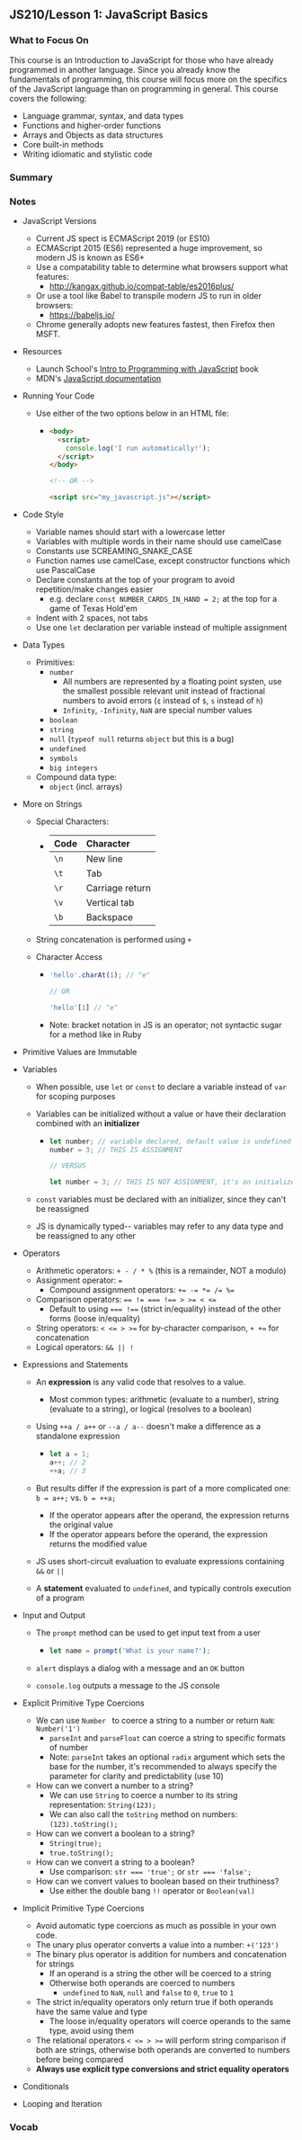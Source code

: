 ## JS210/Lesson 1: JavaScript Basics

### What to Focus On

This course is an Introduction to JavaScript for those who have already programmed in another language. Since you already know the fundamentals of programming, this course will focus more on the specifics of the JavaScript language than on programming in general. This course covers the following:

* Language grammar, syntax, and data types
* Functions and higher-order functions
* Arrays and Objects as data structures
* Core built-in methods
* Writing idiomatic and stylistic code

### Summary

### Notes

* JavaScript Versions
  * Current JS spect is ECMAScript 2019 (or ES10)
  * ECMAScript 2015 (ES6) represented a huge improvement, so modern JS is known as ES6+
  * Use a compatability table to determine what browsers support what features:
    * http://kangax.github.io/compat-table/es2016plus/
  * Or use a tool like Babel to transpile modern JS to run in older browsers:
    * https://babeljs.io/
  * Chrome generally adopts new features fastest, then Firefox then MSFT.
  
* Resources
  * Launch School's [Intro to Programming with JavaScript](https://launchschool.com/books/javascript) book
  * MDN's [JavaScript documentation](https://developer.mozilla.org/en-US/docs/Web/JavaScript)
  
* Running Your Code

  * Use either of the two options below in an HTML file:

    * ```html
      <body>
        <script>
          console.log('I run automatically!');
        </script>
      </body>
      
      <!-- OR -->
      
      <script src="my_javascript.js"></script>
      
      ```

* Code Style

  * Variable names should start with a lowercase letter
  * Variables with multiple words in their name should use camelCase
  * Constants use SCREAMING_SNAKE_CASE
  * Function names use camelCase, except constructor functions which use PascalCase
  * Declare constants at the top of your program to avoid repetition/make changes easier
    * e.g. declare `const NUMBER_CARDS_IN_HAND = 2;` at the top for a game of Texas Hold'em
  * Indent with 2 spaces, not tabs
  * Use one `let` declaration per variable instead of multiple assignment

* Data Types

  * Primitives:
    * `number`
      * All numbers are represented by a floating point systen, use the smallest possible relevant unit instead of fractional numbers to avoid errors (`¢` instead of `$`, `s` instead of `h`)
      * `Infinity`, `-Infinity`, `NaN` are special number values
    * `boolean`
    * `string`
    * `null` (`typeof null` returns `object` but this is a bug)
    * `undefined`
    * `symbols`
    * `big integers`
  * Compound data type:
    * `object` (incl. arrays)

* More on Strings

  * Special Characters:

    * | Code | Character       |
      | :--- | :-------------- |
      | `\n` | New line        |
      | `\t` | Tab             |
      | `\r` | Carriage return |
      | `\v` | Vertical tab    |
      | `\b` | Backspace       |

  * String concatenation is performed using  `+`

  * Character Access

    * ```javascript
      'hello'.charAt(1); // "e"
      
      // OR
      
      'hello'[1] // "e"
      ```

    * Note: bracket notation in JS is an operator; not syntactic sugar for a method like in Ruby

* Primitive Values are Immutable

* Variables

  * When possible, use `let` or `const` to declare a variable instead of `var` for scoping purposes

  * Variables can be initialized without a value or have their declaration combined with an **initializer**

    * ```javascript
      let number; // variable declared, default value is undefined
      number = 3; // THIS IS ASSIGNMENT
      
      // VERSUS
      
      let number = 3; // THIS IS NOT ASSIGNMENT, it's an initializer
      ```

  * `const` variables must be declared with an initializer, since they can't be reassigned

  * JS is dynamically typed-- variables may refer to any data type and be reassigned to any other

* Operators

  * Arithmetic operators: `+ - / * %` (this is a remainder, NOT a modulo)
  * Assignment operator: `=`
    * Compound assignment operators: `+= -= *= /= %=`
  * Comparison operators: `== != === !== > >= < <=`
    * Default to using `=== !==` (strict in/equality) instead of the other forms (loose in/equality)
  * String operators: `< <= > >=` for by-character comparison, `+ +=` for concatenation
  * Logical operators: `&& || !`

* Expressions and Statements

  * An **expression** is any valid code that resolves to a value.

    * Most common types: arithmetic (evaluate to a number), string (evaluate to a string), or logical (resolves to a boolean)

  * Using `++a / a++` or `--a / a--` doesn't make a difference as a standalone expression

    * ```javascript
      let a = 1;
      a++; // 2
      ++a; // 3
      ```

  * But results differ if the expression is part of a more complicated one: `b = a++;` vs. `b = ++a;`

    * If the operator appears after the operand, the expression returns the original value
    * If the operator appears before the operand, the expression returns the modified value

  * JS uses short-circuit evaluation to evaluate expressions containing `&&` or `||`

  * A **statement** evaluated to `undefined`, and typically controls execution of a program

* Input and Output

  * The `prompt` method can be used to get input text from a user

    * ```javascript
      let name = prompt('What is your name?');
      ```

  * `alert` displays a dialog with a message and an `OK` button

  * `console.log` outputs a message to the JS console

* Explicit Primitive Type Coercions

  * We can use `Number ` to coerce a string to a number or return `NaN`: `Number('1')`
    * `parseInt` and `parseFloat` can coerce a string to specific formats of number
    * Note: `parseInt` takes an optional `radix` argument which sets the base for the number, it's recommended to always specify the parameter for clarity and predictability (use 10)
  * How can we convert a number to a string?
    * We can use `String` to coerce a number to its string representation: `String(123);`
    * We can also call the `toString` method on numbers: `(123).toString();`
  * How can we convert a boolean to a string?
    * `String(true);`
    * `true.toString();`
  * How can we convert a string to a boolean?
    * Use comparison: `str === 'true';` or `str === 'false';`
  * How can we convert values to boolean based on their truthiness?
    * Use either the double bang `!!` operator or `Boolean(val)`

* Implicit Primitive Type Coercions

  * Avoid automatic type coercions as much as possible in your own code.
  * The unary plus operator converts a value into a number: `+('123')`
  * The binary plus operator is addition for numbers and concatenation for strings
    * If an operand is a string the other will be coerced to a string
    * Otherwise both operands are coerced to numbers
      * `undefined` to `NaN`, `null` and `false` to `0`, `true` to `1`
  * The strict in/equality operators only return true if both operands have the same value and type
    * The loose in/equality operators will coerce operands to the same type, avoid using them
  * The relational operators `< <= > >=` will perform string comparison if both are strings, otherwise both operands are converted to numbers before being compared
  * **Always use explicit type conversions and strict equality operators**

* Conditionals

* Looping and Iteration

### Vocab


